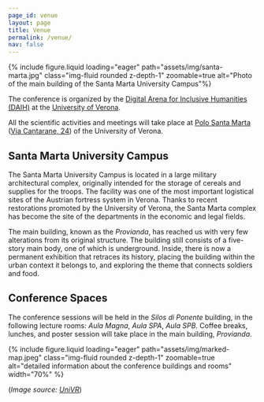 ```yaml
---
page_id: venue
layout: page
title: Venue
permalink: /venue/
nav: false
---
```


{% include figure.liquid loading="eager" path="assets/img/santa-marta.jpg" class="img-fluid rounded z-depth-1" zoomable=true alt="Photo of the main building of the Santa Marta University Campus"%}

The conference is organized by the [Digital Arena for Inclusive Humanities (DAIH)](https://www.daih.eu) at the [University of Verona](https://www.univr.it).

All the scientific activities and meetings will take place at [Polo Santa Marta](https://www.univr.it/it/santa-marta) ([Via Cantarane, 24](https://www.openstreetmap.org/directions?from=&to=45.438518%2C11.011468)) of the University of Verona.

## Santa Marta University Campus
The Santa Marta University Campus is located in a large military architectural complex, originally intended for the storage of cereals and supplies for the troops.
The facility was one of the most important logistical sites of the Austrian fortress system in Verona.
Thanks to recent restorations promoted by the University of Verona, the Santa Marta complex has become the site of the departments in the economic and legal fields.

The main building, known as the *Provianda*, has reached us with very few alterations from its original structure. The building still consists of a five-story main body, one of which is underground. Inside, there is now a permanent exhibition that retraces its history, placing the building within the urban context it belongs to, and exploring the theme that connects soldiers and food. 


## Conference Spaces

The conference sessions will be held in the *Silos di Ponente* building, in the following lecture rooms:  *Aula Magna*, *Aula SPA*, *Aula SPB*. Coffee breaks, lunches, and poster session will take place in the main building, *Provianda*.

{% include figure.liquid loading="eager" path="assets/img/marked-map.jpeg" class="img-fluid rounded z-depth-1" zoomable=true alt="detailed information about the conference buildings and rooms" width="70%" %}


(*Image source: [UniVR](https://www.univr.it/documents/20142/0/attuale.jpg/32e4184c-74a6-68f2-4870-b8a49c55f060?t=1627035311073)*)